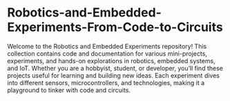 # Robotics-and-Embedded-Experiments-From-Code-to-Circuits
Welcome to the Robotics and Embedded Experiments repository! This collection contains code and documentation for various mini-projects, experiments, and hands-on explorations in robotics, embedded systems, and IoT. 
Whether you are a hobbyist, student, or developer, you’ll find these projects useful for learning and building new ideas.  Each experiment dives into different sensors, microcontrollers, and technologies, making it a playground to tinker with code and circuits.
